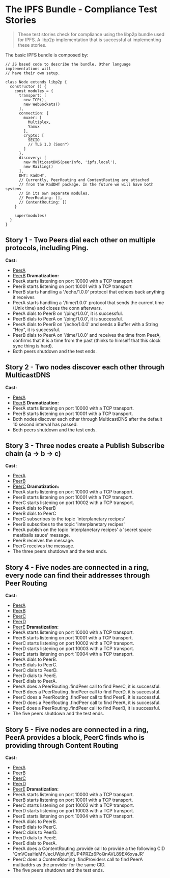 # The IPFS Bundle - Compliance Test Stories

> These test stories check for compliance using the libp2p bundle used for IPFS. A libp2p implementation that is successful at implementing these stories.

The basic IPFS bundle is composed by:

```
// JS based code to describe the bundle. Other language implementations will
// have their own setup.

class Node extends libp2p {
  constructor () {
    const modules = {
      transport: [
        new TCP(),
        new WebSockets()
      ],
      connection: {
        muxer: [
          Multiplex,
          Yamux
        ],
        crypto: [
          SECIO
          // TLS 1.3 (Soon™)
        ]
      },
      discovery: [
        new MulticastDNS(peerInfo, 'ipfs.local'),
        new Railing()
      ],
      DHT: KadDHT,
      // Currently, PeerRouting and ContentRouting are attached
      // from the KadDHT package. In the future we will have both systems
      // in its own separate modules.
      // PeerRouting: [],
      // ContentRouting: []
    }

    super(modules)
  }
}
```

## Story 1 - Two Peers dial each other on multiple protocols, including Ping.

**Cast:**
  - [PeerA](./peer-a.json)
  - [PeerB](./peer-b.json)
**Dramatization:**
  - PeerA starts listening on port 10000 with a TCP transport
  - PeerB starts listening on port 10001 with a TCP transport
  - PeerB starts handling a '/echo/1.0.0' protocol that echoes back anything it receives
  - PeerA starts handling a '/time/1.0.0' protocol that sends the current time (Unix time) and closes the conn afterwars.
  - PeerA dials to PeerB on '/ping/1.0.0', it is successful.
  - PeerB dials to PeerA on '/ping/1.0.0', it is successful.
  - PeerA dials to PeerB on '/echo/1.0.0' and sends a Buffer with a String "Hey", it is successful.
  - PeerB dials to PeerA on '/time/1.0.0' and receives the time from PeerA, confirms that it is a time from the past (thinks to himself that this clock sync thing is hard).
  - Both peers shutdown and the test ends.

## Story 2 - Two nodes discover each other through MulticastDNS

**Cast:**
  - [PeerA](./peer-a.json)
  - [PeerB](./peer-b.json)
**Dramatization:**
  - PeerA starts listening on port 10000 with a TCP transport.
  - PeerB starts listening on port 10001 with a TCP transport.
  - Both nodes discover each other through MulticastDNS after the default 10 second interval has passed.
  - Both peers shutdown and the test ends.


## Story 3 - Three nodes create a Publish Subscribe chain (a -> b -> c)

**Cast:**
  - [PeerA](./peer-a.json)
  - [PeerB](./peer-b.json)
  - [PeerC](./peer-c.json)
**Dramatization:**
  - PeerA starts listening on port 10000 with a TCP transport.
  - PeerB starts listening on port 10001 with a TCP transport.
  - PeerC starts listening on port 10002 with a TCP transport.
  - PeerA dials to PeerB
  - PeerB dials to PeerC
  - PeerC subscribes to the topic 'interplanetary recipes'
  - PeerB subscribes to the topic 'interplanetary recipes'
  - PeerA publish on the topic 'interplanetary recipes' a 'secret space meatballs sauce' message.
  - PeerB receives the message.
  - PeerC receives the message.
  - The three peers shutdown and the test ends.

## Story 4 - Five nodes are connected in a ring, every node can find their addresses through Peer Routing

**Cast:**
  - [PeerA](./peer-a.json)
  - [PeerB](./peer-b.json)
  - [PeerC](./peer-c.json)
  - [PeerD](./peer-d.json)
  - [PeerE](./peer-e.json)
**Dramatization:**
  - PeerA starts listening on port 10000 with a TCP transport.
  - PeerB starts listening on port 10001 with a TCP transport.
  - PeerC starts listening on port 10002 with a TCP transport.
  - PeerD starts listening on port 10003 with a TCP transport.
  - PeerE starts listening on port 10004 with a TCP transport.
  - PeerA dials to PeerB.
  - PeerB dials to PeerC.
  - PeerC dials to PeerD.
  - PeerD dials to PeerE.
  - PeerE dials to PeerA.
  - PeerA does a PeerRouting .findPeer call to find PeerC, it is successful.
  - PeerB does a PeerRouting .findPeer call to find PeerD, it is successful.
  - PeerC does a PeerRouting .findPeer call to find PeerE, it is successful.
  - PeerD does a PeerRouting .findPeer call to find PeerA, it is successful.
  - PeerE does a PeerRouting .findPeer call to find PeerB, it is successful.
  - The five peers shutdown and the test ends.

## Story 5 - Five nodes are connected in a ring, PeerA provides a block, PeerC finds who is providing through Content Routing

**Cast:**
  - [PeerA](./peer-a.json)
  - [PeerB](./peer-b.json)
  - [PeerC](./peer-c.json)
  - [PeerD](./peer-d.json)
  - [PeerE](./peer-e.json)
**Dramatization:**
  - PeerA starts listening on port 10000 with a TCP transport.
  - PeerB starts listening on port 10001 with a TCP transport.
  - PeerC starts listening on port 10002 with a TCP transport.
  - PeerD starts listening on port 10003 with a TCP transport.
  - PeerE starts listening on port 10004 with a TCP transport.
  - PeerA dials to PeerB.
  - PeerB dials to PeerC.
  - PeerC dials to PeerD.
  - PeerD dials to PeerE.
  - PeerE dials to PeerA.
  - PeerA does a ContentRouting .provide call to provide a the following CID 'QmVCsaHeMYJecUWpiuYj6UP4PRZz6PoQnAVL89EX6xvaJR'
  - PeerC does a ContentRouting .findProviders call to find PeerA multiaddrs as the provider for the same CID.
  - The five peers shutdown and the test ends.
